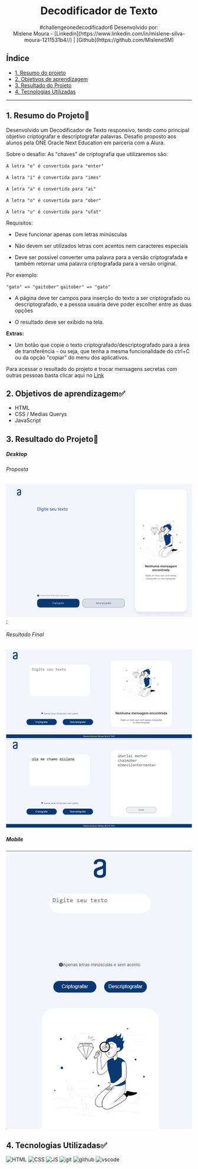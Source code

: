 <h1 align="center"> Decodificador de Texto </h1>

<div align="center">
#challengeonedecodificador6
Desenvolvido por:
<br>Mislene Moura - [Linkedin](https://www.linkedin.com/in/mislene-silva-moura-1211531b4//) |
   [Github](https://github.com/MisleneSM)
</div>

## Índice

* [1. Resumo do projeto](#1-resumo-do-projeto)
* [2. Objetivos de aprendizagem](#2-objetivos-de-aprendizagem)
* [3. Resultado do Projeto](#3-resultado-do-projeto)
* [4. Tecnologias Utilizadas](#4-tecnologias-utilizadas)

***

## 1. Resumo do Projeto🤩

Desenvolvido um Decodificador de Texto responsivo, tendo como principal objetivo criptografar e descriptografar palavras. Desafio proposto aos alunos pela ONE Oracle Next Education em parceria com a Alura.

Sobre o desafio:
As "chaves" de criptografia que utilizaremos são:

`A letra "e" é convertida para "enter"`

`A letra "i" é convertida para "imes"`

`A letra "a" é convertida para "ai"`

`A letra "o" é convertida para "ober"`

`A letra "u" é convertida para "ufat"`

Requisitos:

- Deve funcionar apenas com letras minúsculas

- Não devem ser utilizados letras com acentos nem caracteres especiais

- Deve ser possível converter uma palavra para a versão criptografada e também retornar uma palavra criptografada para a versão original.

Por exemplo:

`"gato" => "gaitober"`
`gaitober" => "gato"`

- A página deve ter campos para inserção do texto a ser criptografado ou descriptografado, e a pessoa usuária deve poder escolher entre as duas opções

- O resultado deve ser exibido na tela.

<strong>Extras:</strong>

- Um botão que copie o texto criptografado/descriptografado para a área de transferência - ou seja, que tenha a mesma funcionalidade do ctrl+C ou da opção "copiar" do menu dos aplicativos.

Para acessar o resultado do projeto e trocar mensagens secretas com outras pessoas basta clicar aqui no [Link](https://mislenesm.github.io/Decodificador-de-Texto/)

## 2. Objetivos de aprendizagem✅

- HTML
- CSS / Medias Querys
- JavaScript

## 3. Resultado do Projeto📝

##### Desktop

###### Proposta
![Desktop](./src/Decodificador%20-%20Desktop.png);

###### Resultado Final
![Result](./src/imgDesktop.png)
![Result](./src/imgDescriptDesktop.png)

##### Mobile

![Mobile](./src/imgMobile.png)

## 4. Tecnologias Utilizadas✅

<img alt="HTML" height="50"  src="https://cdn2.iconfinder.com/data/icons/designer-skills/128/code-programming-html-markup-develop-layout-language-512.png"> <img alt="CSS" height="50" src="https://cdn2.iconfinder.com/data/icons/designer-skills/128/code-programming-css-style-develop-layout-language-512.png"> <img alt="JS" height="50" src="https://cdn2.iconfinder.com/data/icons/designer-skills/128/code-programming-javascript-software-develop-command-language-256.png"> <img alt="git" height="40"  src="https://cdn3.iconfinder.com/data/icons/social-media-2169/24/social_media_social_media_logo_git-256.png" /> <img alt="github" height="45"  src="https://cdn1.iconfinder.com/data/icons/unicons-line-vol-3/24/github-256.png" /> <img alt="vscode" height="40" width="" src="https://cdn.jsdelivr.net/gh/devicons/devicon/icons/vscode/vscode-original.svg" />

